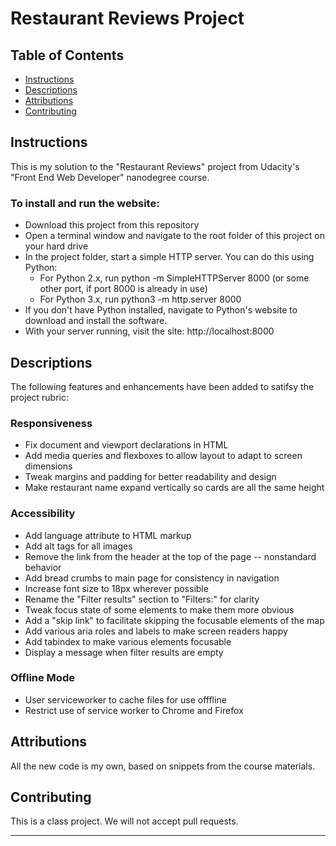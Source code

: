 # Restaurant Reviews Project

## Table of Contents

- [Instructions](#instructions)
- [Descriptions](#descriptions)
- [Attributions](#attributions)
- [Contributing](#contributing)

## Instructions

This is my solution to the "Restaurant Reviews" project from Udacity's "Front End Web Developer" nanodegree course.

### To install and run the website:

- Download this project from this repository
- Open a terminal window and navigate to the root folder of this project on your hard drive
- In the project folder, start a simple HTTP server. You can do this using Python:
  - For Python 2.x, run python -m SimpleHTTPServer 8000 (or some other port, if port 8000 is already in use)
  - For Python 3.x, run python3 -m http.server 8000
- If you don't have Python installed, navigate to Python's website to download and install the software.
- With your server running, visit the site: http://localhost:8000

## Descriptions

The following features and enhancements have been added to satifsy the project rubric:

### Responsiveness
- Fix document and viewport declarations in HTML
- Add media queries and flexboxes to allow layout to adapt to screen dimensions
- Tweak margins and padding for better readability and design
- Make restaurant name expand vertically so cards are all the same height

### Accessibility
- Add language attribute to HTML markup
- Add alt tags for all images
- Remove the link from the header at the top of the page -- nonstandard behavior
- Add bread crumbs to main page for consistency in navigation
- Increase font size to 18px wherever possible
- Rename the "Filter results" section to "Filters:" for clarity
- Tweak focus state of some elements to make them more obvious
- Add a "skip link" to facilitate skipping the focusable elements of the map
- Add various aria roles and labels to make screen readers happy
- Add tabindex to make various elements focusable
- Display a message when filter results are empty

### Offline Mode
- User serviceworker to cache files for use offfline
- Restrict use of service worker to Chrome and Firefox

## Attributions

All the new code is my own, based on snippets from the course materials.

## Contributing

This is a class project. We will not accept pull requests.

---
